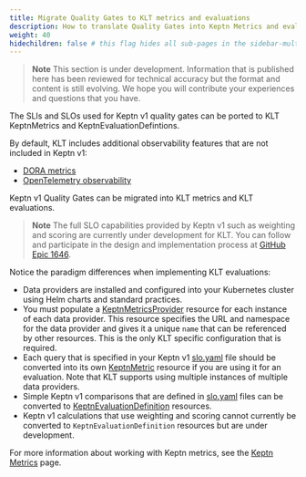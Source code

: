 ```yaml
---
title: Migrate Quality Gates to KLT metrics and evaluations
description: How to translate Quality Gates into Keptn Metrics and evaluations
weight: 40
hidechildren: false # this flag hides all sub-pages in the sidebar-multicard.html
---
```


> **Note**
This section is under development.
Information that is published here has been reviewed for technical accuracy
but the format and content is still evolving.
We hope you will contribute your experiences
and questions that you have.

The SLIs and SLOs used for Keptn v1 quality gates can be ported to
KLT KeptnMetrics and KeptnEvaluationDefintions.

By default, KLT includes additional observability features
that are not included in Keptn v1:

* [DORA metrics](../../implementing/dora)
* [OpenTelemetry observability](../../implementing/otel.md)

Keptn v1 Quality Gates can be migrated into KLT metrics
and KLT evaluations.

> **Note**
The full SLO capabilities
provided by Keptn v1 such as weighting and scoring
are currently under development for KLT.
You can follow and participate in the design and implementation process at
[GitHub Epic 1646](https://github.com/keptn/lifecycle-toolkit/issues/1646).

Notice the paradigm differences when implementing KLT evaluations:

* Data providers are installed and configured into your Kubernetes cluster
  using Helm charts and standard practices.
* You must populate a
  [KeptnMetricsProvider](../../yaml-crd-ref/metricsprovider.md) resource
  for each instance of each data provider.
  This resource specifies the URL and namespace for the data provider
  and gives it a unique `name` that can be referenced by other resources.
  This is the only KLT specific configuration that is required.
* Each query that is specified in your Keptn v1
  [slo.yaml](https://keptn.sh/docs/1.0.x/reference/files/sli/) file
  should be converted into its own
  [KeptnMetric](../../yaml-crd-ref/metric.md) resource
  if you are using it for an evaluation.
  Note that KLT supports using multiple instances of multiple data providers.
* Simple Keptn v1 comparisons that are defined in
  [slo.yaml](https://keptn.sh/docs/1.0.x/reference/files/slo/)
  files can be converted to
  [KeptnEvaluationDefinition](../../yaml-crd-ref/evaluationdefinition.md)
  resources.
* Keptn v1 calculations that use weighting and scoring
  cannot currently be converted to `KeptnEvaluationDefinition` resources
  but are under development.

For more information about working with Keptn metrics, see the
[Keptn Metrics](../../implementing/evaluatemetrics.md)
page.

